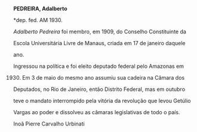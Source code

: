 **PEDREIRA, Adalberto**



\*dep. fed. AM 1930.



*Adalberto Pedreira* foi membro, em 1909, do Conselho Constituinte da

Escola Universitária Livre de Manaus, criada em 17 de janeiro daquele

ano.



Ingressou na política e foi eleito deputado federal pelo Amazonas em

1930. Em 3 de maio do mesmo ano assumiu sua cadeira na Câmara dos

Deputados, no Rio de Janeiro, então Distrito Federal, mas em outubro

teve o mandato interrompido pela vitória da revolução que levou Getúlio

Vargas ao poder e dissolveu as câmaras legislativas de todo o país.



Inoã Pierre Carvalho Urbinati



